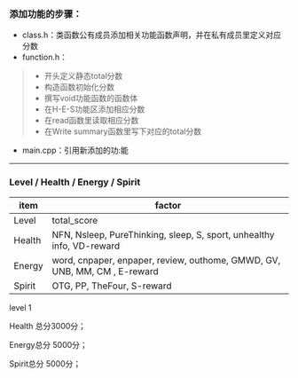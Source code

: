 
### 添加功能的步骤：

+ class.h：类函数公有成员添加相关功能函数声明，并在私有成员里定义对应分数
+ function.h：
 > + 开头定义静态total分数
 > + 构造函数初始化分数
 > + 撰写void功能函数的函数体
 > + 在H-E-S功能区添加相应分数
 > + 在read函数里读取相应分数
 > + 在Write summary函数里写下对应的total分数

+ main.cpp：引用新添加的功:能




-----
### Level / Health / Energy / Spirit

| item   | factor                                   |
| ------ | ---------------------------------------- |
| Level  | total_score                              |
| Health | NFN, Nsleep, PureThinking, sleep, S, sport, unhealthy info, VD-reward |
| Energy | word, cnpaper, enpaper, review, outhome, GMWD, GV, UNB, MM, CM , E-reward |
| Spirit | OTG, PP, TheFour, S-reward               |



level 1

Health 总分3000分；

Energy总分 5000分；

Spirit总分 5000分；